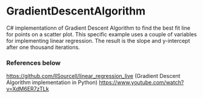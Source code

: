 # GradientDescentAlgorithm
C# implementationn of Gradient Descent Algorithm to find the best fit line for points on a scatter plot. This specific example uses a couple of variables for implementing linear regression. The result is the slope and y-intercept after one thousand iterations.

### References below

https://github.com/llSourcell/linear_regression_live (Gradient Descent Algorithm implementation in Python)
https://www.youtube.com/watch?v=XdM6ER7zTLk
